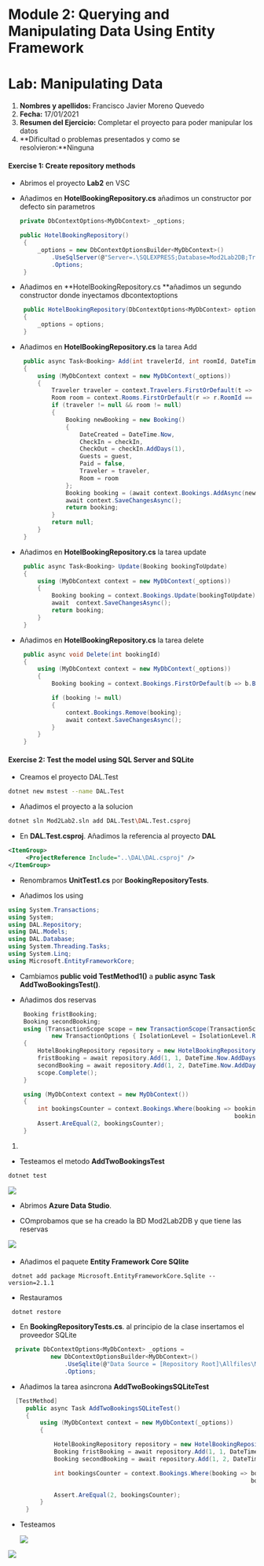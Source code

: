 # Module 2: Querying and Manipulating Data Using Entity Framework

# Lab: Manipulating Data

1. **Nombres y apellidos:** Francisco Javier Moreno Quevedo
2. **Fecha:** 17/01/2021
3. **Resumen del Ejercicio:**  Completar el proyecto para poder manipular los datos
4. **Dificultad o problemas presentados y como se resolvieron:**Ninguna



#### Exercise 1: Create repository methods

- Abrimos el proyecto **Lab2** en VSC

- Añadimos en **HotelBookingRepository.cs** añadimos un constructor por defecto sin parametros

  ```cs
  private DbContextOptions<MyDbContext> _options;
  
  public HotelBookingRepository()
   {
       _options = new DbContextOptionsBuilder<MyDbContext>()
           .UseSqlServer(@"Server=.\SQLEXPRESS;Database=Mod2Lab2DB;Trusted_Connection=True;")
           .Options;
   }
  ```

- Añadimos en **HotelBookingRepository.cs **añadimos un segundo constructor donde inyectamos dbcontextoptions

  ```cs
   public HotelBookingRepository(DbContextOptions<MyDbContext> options)
   {
       _options = options;
   }
  ```

- Añadimos en **HotelBookingRepository.cs** la tarea Add

  ```cs
   public async Task<Booking> Add(int travelerId, int roomId, DateTime checkIn, int guest = 1)
   {
       using (MyDbContext context = new MyDbContext(_options))
       {
           Traveler traveler = context.Travelers.FirstOrDefault(t => t.TravelerId == travelerId);
           Room room = context.Rooms.FirstOrDefault(r => r.RoomId == roomId);
           if (traveler != null && room != null)
           {
               Booking newBooking = new Booking()
               {
                   DateCreated = DateTime.Now,
                   CheckIn = checkIn,
                   CheckOut = checkIn.AddDays(1),
                   Guests = guest,
                   Paid = false,
                   Traveler = traveler,
                   Room = room
               };
               Booking booking = (await context.Bookings.AddAsync(newBooking))?.Entity;
               await context.SaveChangesAsync();
               return booking;
           }
           return null;
       }
   }
  ```



- Añadimos en **HotelBookingRepository.cs** la tarea update

   ```cs
    public async Task<Booking> Update(Booking bookingToUpdate)
    {
        using (MyDbContext context = new MyDbContext(_options))
        {
            Booking booking = context.Bookings.Update(bookingToUpdate)?.Entity;
            await  context.SaveChangesAsync();
            return booking;
        }
    }
   ```

- Añadimos en **HotelBookingRepository.cs** la tarea delete

   ```cs
    public async void Delete(int bookingId)
    {
        using (MyDbContext context = new MyDbContext(_options))
        {
            Booking booking = context.Bookings.FirstOrDefault(b => b.BookingId == bookingId);

            if (booking != null)
            {
                context.Bookings.Remove(booking);
                await context.SaveChangesAsync();
            }
        }
    }
   ```



#### Exercise 2: Test the model using SQL Server and SQLite

- Creamos el proyecto DAL.Test

```bash
dotnet new mstest --name DAL.Test
```

- Añadimos el proyecto a la solucion

```bash
dotnet sln Mod2Lab2.sln add DAL.Test\DAL.Test.csproj
```

- En **DAL.Test.csproj**. Añadimos la referencia al proyecto **DAL** 

```xml
<ItemGroup>
     <ProjectReference Include="..\DAL\DAL.csproj" />
</ItemGroup>
```

- Renombramos **UnitTest1.cs** por **BookingRepositoryTests**.

- Añadimos los using

```cs
using System.Transactions;
using System;
using DAL.Repository;
using DAL.Models;
using DAL.Database;
using System.Threading.Tasks;
using System.Linq;
using Microsoft.EntityFrameworkCore;
```

- Cambiamos **public void TestMethod1()** a **public async Task AddTwoBookingsTest()**.

- Añadimos dos reservas

   ```cs
    Booking fristBooking;
    Booking secondBooking;
    using (TransactionScope scope = new TransactionScope(TransactionScopeOption.Required,
            new TransactionOptions { IsolationLevel = IsolationLevel.ReadCommitted }, TransactionScopeAsyncFlowOption.Enabled))
    {
        HotelBookingRepository repository = new HotelBookingRepository();
        fristBooking = await repository.Add(1, 1, DateTime.Now.AddDays(6), 4);
        secondBooking = await repository.Add(1, 2, DateTime.Now.AddDays(8), 3);
        scope.Complete();
    }

    using (MyDbContext context = new MyDbContext())
    {
        int bookingsCounter = context.Bookings.Where(booking => booking.BookingId == fristBooking.BookingId ||
                                                                booking.BookingId == secondBooking.BookingId).ToList().Count;
        Assert.AreEqual(2, bookingsCounter);
    }
   ```

1. 

- Testeamos el metodo **AddTwoBookingsTest** 

```bash
dotnet test
```

![](./img/Captura1.jpg)

- Abrimos **Azure Data Studio**.

- COmprobamos que se ha creado la BD Mod2Lab2DB y que tiene las reservas

![](./img/Captura2.jpg)

#### 

- Añadimos el paquete **Entity Framework Core SQlite**

```base
 dotnet add package Microsoft.EntityFrameworkCore.Sqlite --version=2.1.1
```

- Restauramos

```base
 dotnet restore
```

- En **BookingRepositoryTests.cs**. al principio de la clase insertamos el proveedor SQLite



```cs
  private DbContextOptions<MyDbContext> _options =
            new DbContextOptionsBuilder<MyDbContext>()
                .UseSqlite(@"Data Source = [Repository Root]\Allfiles\Mod02\LabFiles\Lab2\Database\SqliteHotel.db")
                .Options;
```



- Añadimos la tarea asincrona **AddTwoBookingsSQLiteTest**

```cs
  [TestMethod]
     public async Task AddTwoBookingsSQLiteTest()
     {
         using (MyDbContext context = new MyDbContext(_options))
         {

             HotelBookingRepository repository = new HotelBookingRepository(_options);
             Booking fristBooking = await repository.Add(1, 1, DateTime.Now.AddDays(6), 4);
             Booking secondBooking = await repository.Add(1, 2, DateTime.Now.AddDays(8), 3);

             int bookingsCounter = context.Bookings.Where(booking => booking.BookingId == fristBooking.BookingId ||
                                                                     booking.BookingId == secondBooking.BookingId).ToList().Count;

             Assert.AreEqual(2, bookingsCounter);
         }
     }
```

- Testeamos

  ![](./img/Captura4.jpg)

  

![](./img/Captura3.jpg)